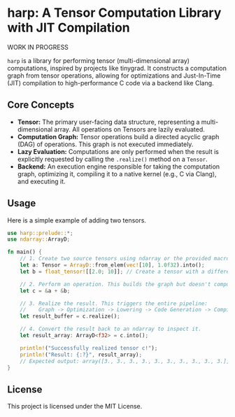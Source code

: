 # harp: A Tensor Computation Library with JIT Compilation

WORK IN PROGRESS  

`harp` is a library for performing tensor (multi-dimensional array) computations,
inspired by projects like tinygrad. It constructs a computation graph from tensor
operations, allowing for optimizations and Just-In-Time (JIT) compilation to
high-performance C code via a backend like Clang.

## Core Concepts

- **Tensor:** The primary user-facing data structure, representing a multi-dimensional
  array. All operations on Tensors are lazily evaluated.
- **Computation Graph:** Tensor operations build a directed acyclic graph (DAG) of
  operations. This graph is not executed immediately.
- **Lazy Evaluation:** Computations are only performed when the result is explicitly
  requested by calling the `.realize()` method on a `Tensor`.
- **Backend:** An execution engine responsible for taking the computation graph,
  optimizing it, compiling it to a native kernel (e.g., C via Clang), and
  executing it.

## Usage

Here is a simple example of adding two tensors.

```rust
use harp::prelude::*;
use ndarray::ArrayD;

fn main() {
    // 1. Create two source tensors using ndarray or the provided macros.
    let a: Tensor = ArrayD::from_elem(vec![10], 1.0f32).into();
    let b = float_tensor![[2.0; 10]]; // Create a tensor with a different value.

    // 2. Perform an operation. This builds the graph but doesn't compute anything.
    let c = &a + &b;

    // 3. Realize the result. This triggers the entire pipeline:
    //    Graph -> Optimization -> Lowering -> Code Generation -> Compilation -> Execution
    let result_buffer = c.realize();

    // 4. Convert the result back to an ndarray to inspect it.
    let result_array: ArrayD<f32> = c.into();

    println!("Successfully realized tensor c!");
    println!("Result: {:?}", result_array);
    // Expected output: array([3., 3., 3., 3., 3., 3., 3., 3., 3., 3.], dim: [10])
}
```

## License

This project is licensed under the MIT License.
